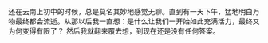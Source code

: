 还在云南上初中的时候，总是莫名其妙地感觉无聊。直到有一天下午，猛地明白万物最终都会流逝。从那以后我一直想：是什么让我们一开始如此充满活力，最终又为何变得有限了？
然后我就翻来覆去想，到现在还是没有任何答案。
